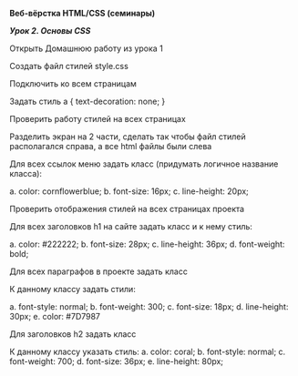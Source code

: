 **Веб-вёрстка HTML/CSS (семинары)**

***Урок 2. Основы CSS***


Открыть Домашнюю работу из урока 1

Создать файл стилей style.css

Подключить ко всем страницам

Задать стиль a { text-decoration: none; }

Проверить работу стилей на всех страницах

Разделить экран на 2 части, сделать так чтобы файл стилей располагался справа, а все html файлы были слева

Для всех ссылок меню задать класс (придумать логичное название класса):

a. color: cornflowerblue; 
b. font-size: 16px; 
c. line-height: 20px;

Проверить отображения стилей на всех страницах проекта

Для всех заголовков h1 на сайте задать класс и к нему стиль:

a. color: #222222;
b. font-size: 28px; 
c. line-height: 36px; 
d. font-weight: bold;

Для всех параграфов в проекте задать класс

К данному классу задать стили:

a. font-style: normal;
b. font-weight: 300; 
c. font-size: 18px; 
d. line-height: 30px; 
e. color: #7D7987

Для заголовков h2 задать класс

К данному классу указать стиль:
a. color: coral; 
b. font-style: normal; 
c. font-weight: 700; 
d. font-size: 36px; 
e. line-height: 80px;
